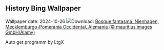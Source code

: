 ## History Bing Wallpaper
Wallpaper date: 2024-10-26
![](https://www.bing.com/th?id=OHR.GhostForest_ES-ES2765501989_UHD.jpg&w=1000)Download: [Bosque fantasma, Nienhagen, Mecklemburgo-Pomerania Occidental, Alemania (© mauritius images GmbH/Alamy)](https://www.bing.com/th?id=OHR.GhostForest_ES-ES2765501989_UHD.jpg)

Auto get programm by LtgX
